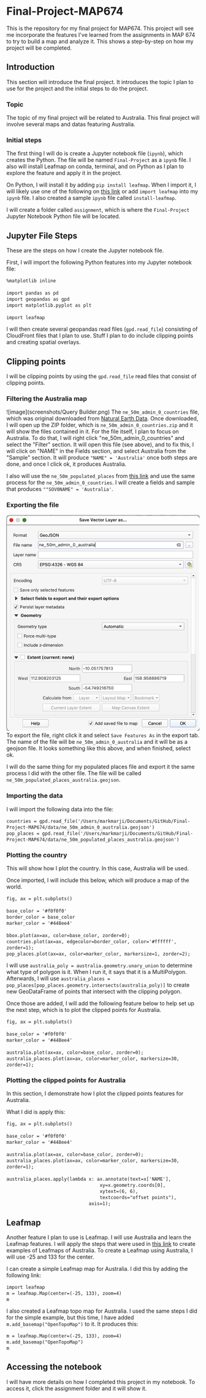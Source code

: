 # Final-Project-MAP674
This is the repository for my final project for MAP674. This project will see me incorporate the features I've learned from the assignments in MAP 674 to try to build a map and analyze it. This shows a step-by-step on how my project will be completed.

## Introduction
This section will introduce the final project. It introduces the topic I plan to use for the project and the initial steps to do the project.
### Topic
The topic of my final project will be related to Australia. This final project will involve several maps and datas featuring Australia.
### Initial steps
The first thing I will do is create a Jupyter notebook file (`ipynb`), which creates the Python. The file will be named `Final-Project` as a `ipynb` file. I also will install Leafmap on conda, terminal, and on Python as I plan to explore the feature and apply it in the project.

On Python, I will install it by adding `pip install leafmap`. When I import it, I will likely use one of the following on <a href="https://leafmap.org/get-started/">this link</a> or add `import leafmap` into my `ipynb` file. I also created a sample `ipynb` file called `install-leafmap`.

I will create a folder called `assignment`, which is where the `Final-Project` Jupyter Notebook Python file will be located.

## Jupyter File Steps
These are the steps on how I create the Jupyter notebook file.

First, I will import the following Python features into my Jupyter notebook file:

```
%matplotlib inline

import pandas as pd
import geopandas as gpd
import matplotlib.pyplot as plt

import leafmap
```

I will then create several geopandas read files (`gpd.read_file`) consisting of CloudFront files that I plan to use. Stuff I plan to do include clipping points and creating spatial overlays.

## Clipping points
I will be clipping points by using the `gpd.read_file` read files that consist of clipping points.

### Filtering the Australia map
![image](screenshots/Query Builder.png)
The `ne_50m_admin_0_countries` file, which was original downloaded from <a href="https://www.naturalearthdata.com/downloads/50m-cultural-vectors/50m-admin-0-countries-2/">Natural Earth Data</a>. Once downloaded, I will open up the ZIP folder, which is `ne_50m_admin_0_countries.zip` and it will show the files contained in it. For the file itself, I plan to focus on Australia. To do that, I will right click "ne_50m_admin_0_countries" and select the "Filter" section. It will open this file (see above), and to fix this, I will click on "NAME" in the Fields section, and select Australia from the "Sample" section. It will produce `"NAME" = 'Australia'` once both steps are done, and once I click ok, it produces Australia.

I also will use the `ne_50m_populated_places` from <a href="https://www.naturalearthdata.com/downloads/50m-cultural-vectors/50m-populated-places/">this link</a> and use the same process for the `ne_50m_admin_0_countries`. I will create a fields and sample that produces `""SOV0NAME" = 'Australia'`. 

### Exporting the file
![image](screenshots/Exporting.png)
To export the file, right click it and select `Save Features As` in the export tab. The name of the file will be `ne_50m_admin_0_australia` and it will be as a geojson file. It looks something like this above, and when finished, select ok.

I will do the same thing for my populated places file and export it the same process I did with the other file. The file will be called `ne_50m_populated_places_australia.geojson`.

### Importing the data
I will import the following data into the file:
```
countries = gpd.read_file('/Users/markmarji/Documents/GitHub/Final-Project-MAP674/data/ne_50m_admin_0_australia.geojson')
pop_places = gpd.read_file('/Users/markmarji/Documents/GitHub/Final-Project-MAP674/data/ne_50m_populated_places_australia.geojson')
```

### Plotting the country
This will show how I plot the country. In this case, Australia will be used.

Once imported, I will include this below, which will produce a map of the world.

```
fig, ax = plt.subplots()

base_color = '#f0f0f0'
border_color = base_color
marker_color = '#448ee4'

bbox.plot(ax=ax, color=base_color, zorder=0);
countries.plot(ax=ax, edgecolor=border_color, color='#ffffff', zorder=1);
pop_places.plot(ax=ax, color=marker_color, markersize=1, zorder=2);
```

I will use `australia_poly = australia.geometry.unary_union` to determine what type of polygon is it. When I run it, it says that it is a MultiPolygon. Afterwards, I will use `australia_places = pop_places[pop_places.geometry.intersects(australia_poly)]` to create new GeoDataFrame of points that intersect with the clipping polygon.

Once those are added, I will add the following feature below to help set up the next step, which is to plot the clipped points for Australia.
```
fig, ax = plt.subplots()

base_color = '#f0f0f0'
marker_color = '#448ee4'

australia.plot(ax=ax, color=base_color, zorder=0);
australia_places.plot(ax=ax, color=marker_color, markersize=30, zorder=1);
```

### Plotting the clipped points for Australia
In this section, I demonstrate how I plot the clipped points features for Australia.

What I did is apply this:
```
fig, ax = plt.subplots()

base_color = '#f0f0f0'
marker_color = '#448ee4'

australia.plot(ax=ax, color=base_color, zorder=0);
australia_places.plot(ax=ax, color=marker_color, markersize=30, zorder=1);

australia_places.apply(lambda x: ax.annotate(text=x['NAME'],
                                  xy=x.geometry.coords[0],
                                  xytext=(6, 6),
                                  textcoords="offset points"),
                              axis=1);
```

## Leafmap
Another feature I plan to use is Leafmap. I will use Australia and learn the Leafmap features. I will apply the steps that were used in <a href="https://leafmap.org/">this link</a> to create examples of Leafmaps of Australia. To create a Leafmap using Australia, I will use -25 and 133 for the center.

I can create a simple Leafmap map for Australia. I did this by adding the following link:
```
import leafmap
m = leafmap.Map(center=(-25, 133), zoom=4)
m
```

I also created a Leafmap topo map for Australia. I used the same steps I did for the simple example, but this time, I have added `m.add_basemap("OpenTopoMap")` to it. It produces this:
```
m = leafmap.Map(center=(-25, 133), zoom=4)
m.add_basemap("OpenTopoMap")
m
```

## Accessing the notebook
I will have more details on how I completed this project in my notebook. To access it, click the assignment folder and it will show it.